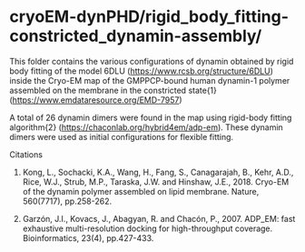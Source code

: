 # cryoEM-dynPHD/rigid_body_fitting-constricted_dynamin-assembly/

This folder contains the various configurations of dynamin obtained by rigid body fitting of the 
model 6DLU (https://www.rcsb.org/structure/6DLU) inside the Cryo-EM map of the GMPPCP-bound human dynamin-1 
polymer assembled on the membrane in the constricted state{1} (https://www.emdataresource.org/EMD-7957) 

A total of 26 dynamin dimers were found in the map using rigid-body fitting algorithm{2} (https://chaconlab.org/hybrid4em/adp-em).
These dynamin dimers were used as initial configurations for flexible fitting.




Citations

1. Kong, L., Sochacki, K.A., Wang, H., Fang, S., Canagarajah, B., Kehr, A.D., Rice, W.J., Strub, M.P., Taraska, J.W. and Hinshaw, J.E., 2018. Cryo-EM of the dynamin polymer assembled on lipid membrane. Nature, 560(7717), pp.258-262.

2. Garzón, J.I., Kovacs, J., Abagyan, R. and Chacón, P., 2007. ADP_EM: fast exhaustive multi-resolution docking for high-throughput coverage. Bioinformatics, 23(4), pp.427-433.
